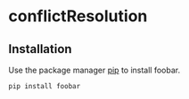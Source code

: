 # conflictResolution

## Installation

Use the package manager [pip](https://pip.pypa.io/en/stable/) to install foobar.

```bash
pip install foobar
